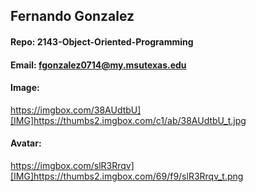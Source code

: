 ## Fernando Gonzalez

#### Repo: 2143-Object-Oriented-Programming

#### Email:  fgonzalez0714@my.msutexas.edu

#### Image:

https://imgbox.com/38AUdtbU][IMG]https://thumbs2.imgbox.com/c1/ab/38AUdtbU_t.jpg

#### Avatar:

https://imgbox.com/slR3Rrqv][IMG]https://thumbs2.imgbox.com/69/f9/slR3Rrqv_t.png
